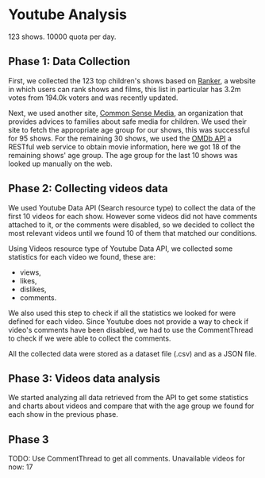 # Youtube Analysis

123 shows.
10000 quota per day.

## Phase 1: Data Collection
First, we collected the 123 top children's shows based on [Ranker](https://www.ranker.com/crowdranked-list/my-favorite-cartoons-of-all-time?ref=search), a website in which users can rank shows and films, this list in particular has 3.2m votes
from 194.0k voters and was recently updated.

Next, we used another site, [Common Sense Media](https://www.commonsensemedia.org/), an organization that provides advices to families about safe media for children. We used their site to fetch the appropriate age group for our shows, this was successful for 95 shows. 
For the remaining 30 shows, we used the [OMDb API](http://www.omdbapi.com/) a RESTful web service to obtain movie information, here we got 18 of the remaining shows' age group.
The age group for the last 10 shows was looked up manually on the web. 

## Phase 2: Collecting videos data
We used Youtube Data API (Search resource type) to collect the data of the first 10 videos for each show. However some videos did not have comments attached to it, or the comments were disabled, so we decided to collect the most relevant videos until we found 10 of them that matched our conditions. 

Using Videos resource type of Youtube Data API, we collected some statistics for each video we found, these are:
- views,
- likes,
- dislikes,
- comments.

We also used this step to check if all the statistics we looked for were defined for each video. Since Youtube does not provide a way to check if video's comments have been disabled, we had to use the CommentThread to check if we were able to collect the comments. 

All the collected data were stored as a dataset file (.csv) and as a JSON file.

## Phase 3: Videos data analysis
We started analyzing all data retrieved from the API to get some statistics and charts about videos and compare that with the age group we found for each show in the previous phase.


## Phase 3
TODO: Use CommentThread to get all comments.
Unavailable videos for now: 17
